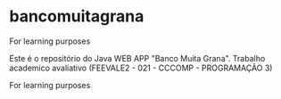 # bancomuitagrana
For learning purposes

Este é o repositório do Java WEB APP "Banco Muita Grana".
Trabalho academico avaliativo (FEEVALE2 - 021 - CCCOMP - PROGRAMAÇÃO 3)

For learning purposes


